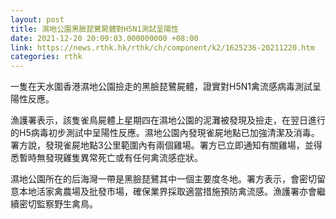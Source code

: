 ```yaml
---
layout: post
title: 濕地公園黑臉琵鷺屍體對H5N1測試呈陽性
date: 2021-12-20 20:09:03.000000000 +08:00
link: https://news.rthk.hk/rthk/ch/component/k2/1625236-20211220.htm
categories: rthk
---
```


一隻在天水圍香港濕地公園撿走的黑臉琵鷺屍體，證實對H5N1禽流感病毒測試呈陽性反應。

漁護署表示，該隻雀鳥屍體上星期四在濕地公園的泥灘被發現及撿走，在翌日進行的H5病毒初步測試中呈陽性反應。濕地公園內發現雀屍地點已加強清潔及消毒。署方說，發現雀屍地點3公里範圍內有兩個雞場。署方已立即通知有關雞場，並得悉暫時無發現雞隻異常死亡或有任何禽流感症狀。

濕地公園所在的后海灣一帶是黑臉琵鷺其中一個主要度冬地。署方表示，會密切留意本地活家禽農場及批發市場，確保業界採取適當措施預防禽流感。漁護署亦會繼續密切監察野生禽鳥。
